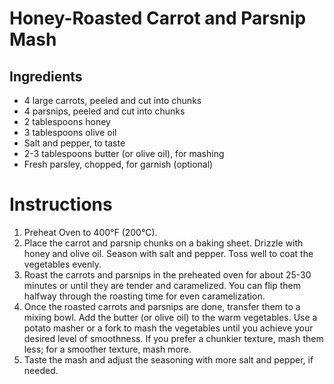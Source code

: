 # Honey-Roasted Carrot and Parsnip Mash

## Ingredients
- 4 large carrots, peeled and cut into chunks
- 4 parsnips, peeled and cut into chunks
- 2 tablespoons honey
- 3 tablespoons olive oil
- Salt and pepper, to taste
- 2-3 tablespoons butter (or olive oil), for mashing
- Fresh parsley, chopped, for garnish (optional)

# Instructions
1. Preheat Oven to 400°F (200°C).
2. Place the carrot and parsnip chunks on a baking sheet. Drizzle with honey and olive oil. Season with salt and pepper. Toss well to coat the vegetables evenly.
3. Roast the carrots and parsnips in the preheated oven for about 25-30 minutes or until they are tender and caramelized. You can flip them halfway through the roasting time for even caramelization.
4. Once the roasted carrots and parsnips are done, transfer them to a mixing bowl. Add the butter (or olive oil) to the warm vegetables. Use a potato masher or a fork to mash the vegetables until you achieve your desired level of smoothness. If you prefer a chunkier texture, mash them less; for a smoother texture, mash more.
5. Taste the mash and adjust the seasoning with more salt and pepper, if needed.
